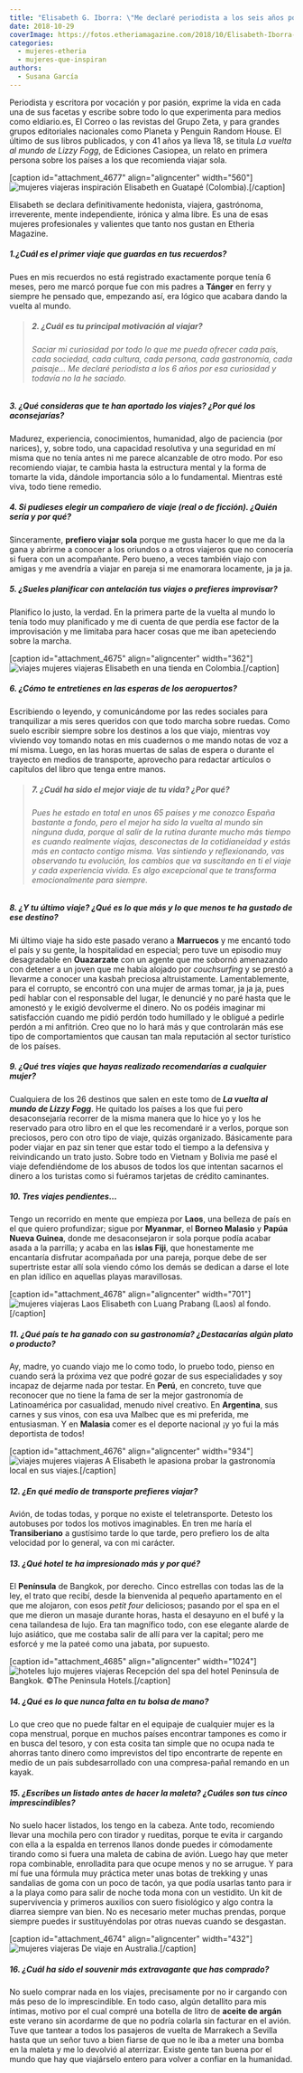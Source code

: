 ```yaml
---
title: "Elisabeth G. Iborra: \"Me declaré periodista a los seis años por una curiosidad que todavía no he saciado\""
date: 2018-10-29
coverImage: https://fotos.etheriamagazine.com/2018/10/Elisabeth-Iborra-Guatape.jpg
categories: 
  - mujeres-etheria
  - mujeres-que-inspiran
authors: 
  - Susana García
---
```


Periodista y escritora por vocación y por pasión, exprime la vida en cada una de sus facetas y escribe sobre todo lo que experimenta para medios como eldiario.es, El Correo o las revistas del Grupo Zeta, y para grandes grupos editoriales nacionales como Planeta y Penguin Random House. El último de sus libros publicados, y con 41 años ya lleva 18, se titula _La vuelta al mundo de Lizzy Fogg_, de Ediciones Casiopea, un relato en primera persona sobre los países a los que recomienda viajar sola.

\[caption id="attachment\_4677" align="aligncenter" width="560"\]![mujeres viajeras inspiración](https://fotos.etheriamagazine.com/2018/10/Elisabeth-Iborra-Guatape.jpg "Elisabeth en Guatapé (Colombia).") Elisabeth en Guatapé (Colombia).\[/caption\]

Elisabeth se declara definitivamente hedonista, viajera, gastrónoma, irreverente, mente independiente, irónica y alma libre. Es una de esas mujeres profesionales y valientes que tanto nos gustan en Etheria Magazine.

##### 1.¿Cuál es el primer viaje que guardas en tus recuerdos?

Pues en mis recuerdos no está registrado exactamente porque tenía 6 meses, pero me marcó porque fue con mis padres a **Tánger** en ferry y siempre he pensado que, empezando así, era lógico que acabara dando la vuelta al mundo.

> ##### 2\. ¿Cuál es tu principal motivación al viajar?
> 
> ###### Saciar mi curiosidad por todo lo que me pueda ofrecer cada país, cada sociedad, cada cultura, cada persona, cada gastronomía, cada paisaje… Me declaré periodista a los 6 años por esa curiosidad y todavía no la he saciado.

##### 3\. ¿Qué consideras que te han aportado los viajes? ¿Por qué los aconsejarías?

Madurez, experiencia, conocimientos, humanidad, algo de paciencia (por narices), y, sobre todo, una capacidad resolutiva y una seguridad en mí misma que no tenía antes ni me parece alcanzable de otro modo. Por eso recomiendo viajar, te cambia hasta la estructura mental y la forma de tomarte la vida, dándole importancia sólo a lo fundamental. Mientras esté viva, todo tiene remedio.

##### 4\. Si pudieses elegir un compañero de viaje (real o de ficción). ¿Quién sería y por qué?

Sinceramente, **prefiero viajar sola** porque me gusta hacer lo que me da la gana y abrirme a conocer a los oriundos o a otros viajeros que no conocería si fuera con un acompañante. Pero bueno, a veces también viajo con amigas y me avendría a viajar en pareja si me enamorara locamente, ja ja ja.

##### 5\. ¿Sueles planificar con antelación tus viajes o prefieres improvisar?

Planifico lo justo, la verdad. En la primera parte de la vuelta al mundo lo tenía todo muy planificado y me di cuenta de que perdía ese factor de la improvisación y me limitaba para hacer cosas que me iban apeteciendo sobre la marcha.

\[caption id="attachment\_4675" align="aligncenter" width="362"\]![viajes mujeres viajeras](https://fotos.etheriamagazine.com/2018/10/Elisabeth-Iborra-Colombia.jpg) Elisabeth en una tienda en Colombia.\[/caption\]

##### 6\. ¿Cómo te entretienes en las esperas de los aeropuertos?

Escribiendo o leyendo, y comunicándome por las redes sociales para tranquilizar a mis seres queridos con que todo marcha sobre ruedas. Como suelo escribir siempre sobre los destinos a los que viajo, mientras voy viviendo voy tomando notas en mis cuadernos o me mando notas de voz a mí misma. Luego, en las horas muertas de salas de espera o durante el trayecto en medios de transporte, aprovecho para redactar artículos o capítulos del libro que tenga entre manos.

> ##### 7\. ¿Cuál ha sido el mejor viaje de tu vida? ¿Por qué?
> 
> ###### Pues he estado en total en unos 65 países y me conozco España bastante a fondo, pero el mejor ha sido la vuelta al mundo sin ninguna duda, porque al salir de la rutina durante mucho más tiempo es cuando realmente viajas, desconectas de la cotidianeidad y estás más en contacto contigo misma. Vas sintiendo y reflexionando, vas observando tu evolución, los cambios que va suscitando en ti el viaje y cada experiencia vivida. Es algo excepcional que te transforma emocionalmente para siempre.

##### 8\. ¿Y tu último viaje? ¿Qué es lo que más y lo que menos te ha gustado de ese destino?

Mi último viaje ha sido este pasado verano a **Marruecos** y me encantó todo el país y su gente, la hospitalidad en especial; pero tuve un episodio muy desagradable en **Ouazarzate** con un agente que me sobornó amenazando con detener a un joven que me había alojado por _couchsurfing_ y se prestó a llevarme a conocer una kasbah preciosa altruistamente. Lamentablemente, para el corrupto, se encontró con una mujer de armas tomar, ja ja ja, pues pedí hablar con el responsable del lugar, le denuncié y no paré hasta que le amonestó y le exigió devolverme el dinero. No os podéis imaginar mi satisfacción cuando me pidió perdón todo humillado y le obligué a pedirle perdón a mi anfitrión. Creo que no lo hará más y que controlarán más ese tipo de comportamientos que causan tan mala reputación al sector turístico de los países.

##### 9\. ¿Qué tres viajes que hayas realizado recomendarías a cualquier mujer?

Cualquiera de los 26 destinos que salen en este tomo de **_La vuelta al mundo de Lizzy Fogg_**. He quitado los países a los que fui pero desaconsejaría recorrer de la misma manera que lo hice yo y los he reservado para otro libro en el que les recomendaré ir a verlos, porque son preciosos, pero con otro tipo de viaje, quizás organizado. Básicamente para poder viajar en paz sin tener que estar todo el tiempo a la defensiva y reivindicando un trato justo. Sobre todo en Vietnam y Bolivia me pasé el viaje defendiéndome de los abusos de todos los que intentan sacarnos el dinero a los turistas como si fuéramos tarjetas de crédito caminantes.

##### 10\. Tres viajes pendientes…

Tengo un recorrido en mente que empieza por **Laos**, una belleza de país en el que quiero profundizar; sigue por **Myanmar**, el **Borneo Malasio** y **Papúa Nueva Guinea**, donde me desaconsejaron ir sola porque podía acabar asada a la parrilla; y acaba en las **islas Fiji**, que honestamente me encantaría disfrutar acompañada por una pareja, porque debe de ser supertriste estar allí sola viendo cómo los demás se dedican a darse el lote en plan idílico en aquellas playas maravillosas.

\[caption id="attachment\_4678" align="aligncenter" width="701"\]![mujeres viajeras Laos](https://fotos.etheriamagazine.com/2018/10/Elisabeth-Iborra-Luang-Prabang.jpg "Elisabeth con Luang Prabang (Laos) al fondo.") Elisabeth con Luang Prabang (Laos) al fondo.\[/caption\]

##### 11\. ¿Qué país te ha ganado con su gastronomía? ¿Destacarías algún plato o producto?

Ay, madre, yo cuando viajo me lo como todo, lo pruebo todo, pienso en cuando será la próxima vez que podré gozar de sus especialidades y soy incapaz de dejarme nada por testar. En **Perú**, en concreto, tuve que reconocer que no tiene la fama de ser la mejor gastronomía de Latinoamérica por casualidad, menudo nivel creativo. En **Argentina**, sus carnes y sus vinos, con esa uva Malbec que es mi preferida, me entusiasman. Y en **Malasia** comer es el deporte nacional ¡y yo fui la más deportista de todos!

\[caption id="attachment\_4676" align="aligncenter" width="934"\]![viajes mujeres viajeras](https://fotos.etheriamagazine.com/2018/10/Elisabeth-Iborra-gastronomia.jpg "A Elisabeth le gusta probar la gastronomía local en sus viajes.") A Elisabeth le apasiona probar la gastronomía local en sus viajes.\[/caption\]

##### 12\. ¿En qué medio de transporte prefieres viajar?

Avión, de todas todas, y porque no existe el teletransporte. Detesto los autobuses por todos los motivos imaginables. En tren me haría el **Transiberiano** a gustísimo tarde lo que tarde, pero prefiero los de alta velocidad por lo general, va con mi carácter.

##### 13\. ¿Qué hotel te ha impresionado más y por qué?

El **Península** de Bangkok, por derecho. Cinco estrellas con todas las de la ley, el trato que recibí, desde la bienvenida al pequeño apartamento en el que me alojaron, con esos _petit four_ deliciosos; pasando por el spa en el que me dieron un masaje durante horas, hasta el desayuno en el bufé y la cena tailandesa de lujo. Era tan magnífico todo, con ese elegante alarde de lujo asiático, que me costaba salir de allí para ver la capital; pero me esforcé y me la pateé como una jabata, por supuesto.

\[caption id="attachment\_4685" align="aligncenter" width="1024"\]![hoteles lujo mujeres viajeras](https://fotos.etheriamagazine.com/2018/10/Spa-Reception-Peninsula-Bangkok.jpg "Recepción del Spa del hotel Peninsula de Bangkok.") Recepción del spa del hotel Peninsula de Bangkok. ©The Peninsula Hotels.\[/caption\]

##### 14\. ¿Qué es lo que nunca falta en tu bolsa de mano?

Lo que creo que no puede faltar en el equipaje de cualquier mujer es la copa menstrual, porque en muchos países encontrar tampones es como ir en busca del tesoro, y con esta cosita tan simple que no ocupa nada te ahorras tanto dinero como imprevistos del tipo encontrarte de repente en medio de un país subdesarrollado con una compresa-pañal remando en un kayak.

##### 15\. ¿Escribes un listado antes de hacer la maleta? ¿Cuáles son tus cinco imprescindibles?

No suelo hacer listados, los tengo en la cabeza. Ante todo, recomiendo llevar una mochila pero con tirador y rueditas, porque te evita ir cargando con ella a la espalda en terrenos llanos donde puedes ir cómodamente tirando como si fuera una maleta de cabina de avión. Luego hay que meter ropa combinable, enrolladita para que ocupe menos y no se arrugue. Y para mí fue una fórmula muy práctica meter unas botas de trekking y unas sandalias de goma con un poco de tacón, ya que podía usarlas tanto para ir a la playa como para salir de noche toda mona con un vestidito. Un kit de supervivencia y primeros auxilios con suero fisiológico y algo contra la diarrea siempre van bien. No es necesario meter muchas prendas, porque siempre puedes ir sustituyéndolas por otras nuevas cuando se desgastan.

\[caption id="attachment\_4674" align="aligncenter" width="432"\]![mujeres viajeras](https://fotos.etheriamagazine.com/2018/10/Elisabeth-Iborra-Australia.jpg "Elisabeth en Australia.") De viaje en Australia.\[/caption\]

##### 16\. ¿Cuál ha sido el souvenir más extravagante que has comprado?

No suelo comprar nada en los viajes, precisamente por no ir cargando con más peso de lo imprescindible. En todo caso, algún detallito para mis íntimas, motivo por el cual compré una botella de litro de **aceite de argán** este verano sin acordarme de que no podría colarla sin facturar en el avión. Tuve que tantear a todos los pasajeros de vuelta de Marrakech a Sevilla hasta que un señor tuvo a bien fiarse de que no le iba a meter una bomba en la maleta y me lo devolvió al aterrizar. Existe gente tan buena por el mundo que hay que viajárselo entero para volver a confiar en la humanidad.
